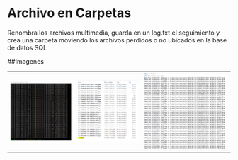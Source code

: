 # Archivo en Carpetas
Renombra los archivos multimedia, guarda en un log.txt el seguimiento y crea una carpeta moviendo los archivos perdidos o no ubicados en la base de datos SQL

##Imagenes
<table style="width:100%">
    <tr>
        <td width=30%><img src="images/consola.PNG"/></td>
        <td width=30%><img src="images/files.PNG"/></td>
        <td width=40%><img src="images/log.PNG"/></td>
    </tr>
</table>